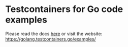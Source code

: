 # Testcontainers for Go code examples

Please read the docs [here](../docs/examples/index.md) or visit the website: https://golang.testcontainers.go/examples/
